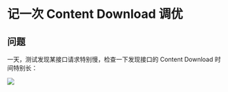 # 记一次 Content Download 调优

## 问题

一天，测试发现某接口请求特别慢，检查一下发现接口的 Content Download 时间特别长：

![](https://user-images.githubusercontent.com/5949351/97248738-6286b880-183d-11eb-8e45-23570ba37a9d.png)